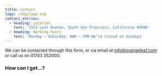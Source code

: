 ```yaml
---
title: Contact
logo: /img/logo.svg
contact_entries:
  - heading: Location
    text: '3153 Lynn Avenue, South San Francisco, California 94080'
  - heading: Working hours
    text: 'Monday – Saturday: 9AM – 7PM We’re closed on Sundays'
---
```

We can be contacted through this form, or via email at info@orangeleaf.com or call us on 01743 352000.

<h3 class="f4 b lh-title mb2">How can I get…?</h3>
